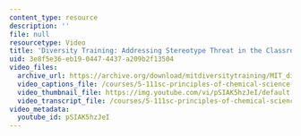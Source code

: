 ```yaml
---
content_type: resource
description: ''
file: null
resourcetype: Video
title: 'Diversity Training: Addressing Stereotype Threat in the Classroom'
uid: 3e8f5e36-eb19-0447-4437-a209b2f13504
video_files:
  archive_url: https://archive.org/download/mitdiversitytraining/MIT_diversity_training_stereotype_300k.mp4
  video_captions_file: /courses/5-111sc-principles-of-chemical-science-fall-2014/7d25f72cebfe55ababb4d3891909a4ae_pSIAK5hzJeI.vtt
  video_thumbnail_file: https://img.youtube.com/vi/pSIAK5hzJeI/default.jpg
  video_transcript_file: /courses/5-111sc-principles-of-chemical-science-fall-2014/1dc487fb76c25f4dd7f6ad77bc43e9b6_pSIAK5hzJeI.pdf
video_metadata:
  youtube_id: pSIAK5hzJeI
---
```

